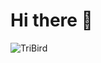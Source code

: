 # Hi there 👋
![TriBird](http://github-profile-summary-cards.vercel.app/api/cards/profile-details?username=TriBird&theme=radical)

